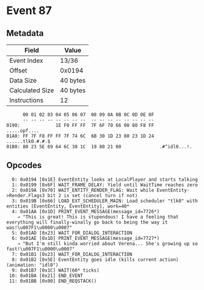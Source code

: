# Event 87

## Metadata

| Field           | Value    |
|-----------------|----------|
| Event Index     | 13/36    |
| Offset          | 0x0194   |
| Data Size       | 40 bytes |
| Calculated Size | 40 bytes |
| Instructions    | 12       |

```
      00 01 02 03 04 05 06 07  08 09 0A 0B 0C 0D 0E 0F
      -- -- -- -- -- -- -- --  -- -- -- -- -- -- -- --
0190:             1E F0 FF FF  7F 6F 70 66 00 80 F8 FF      .....opf....
01A0: FF 7F F8 FF FF 7F 74 6C  6B 30 1D 23 80 23 1D 24  ......tlk0.#.#.$
01B0: 80 23 5E 69 64 6C 30 1C  19 80 21 00              .#^idl0...!.    
```

## Opcodes

```
  0: 0x0194 [0x1E] EventEntity looks at LocalPlayer and starts talking
  1: 0x0199 [0x6F] WAIT_FRAME_DELAY: Yield until WaitTime reaches zero
  2: 0x019A [0x70] WAIT_ENTITY_RENDER_FLAG: Wait while EventEntity->Render.Flags3 bit 2 is set (cancel turn if not)
  3: 0x019B [0x66] LOAD_EXT_SCHEDULER_MAIN: Load scheduler "tlk0" with entities [EventEntity, EventEntity], work=40*
  4: 0x01AA [0x1D] PRINT_EVENT_MESSAGE(message_id=7726*)
    → "This is great! This is stupendous! I have a feeling that everything will finally-winally go back to being the way it was!\u007F1\u0000\u0007"
  5: 0x01AD [0x23] WAIT_FOR_DIALOG_INTERACTION
  6: 0x01AE [0x1D] PRINT_EVENT_MESSAGE(message_id=7727*)
    → "But I'm still kinda worried about Verena... She's growing up so fast!\u007F1\u0000\u0007"
  7: 0x01B1 [0x23] WAIT_FOR_DIALOG_INTERACTION
  8: 0x01B2 [0x5E] EventEntity goes idle (kills current action) (animation: "idl0")
  9: 0x01B7 [0x1C] WAIT(60* ticks)
 10: 0x01BA [0x21] END_EVENT
 11: 0x01BB [0x00] END_REQSTACK()
```
